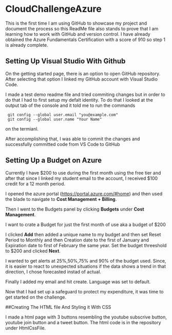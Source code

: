 # CloudChallengeAzure

This is the first time I am using GitHub to showcase my project and document the process so this ReadMe file also stands to prove that I am learning how to work with GitHub and version control. I have already obtained the Azure Fundamentals Certification with a score of 910 so step 1 is already complete.

## Setting Up Visual Studio With Github

On the getting started page, there is an option to open GitHub repository.
After selecting that option I linked my GitHub account with Visual Studio Code.

I made a test demo readme file and tried commiting changes but in order to do that I had to first setup my defalt identity. To do that I looked at the output tab of the console and it told me to run the commands 
```
 git config --global user.email "you@example.com"
 git config --global user.name "Your Name"
```
on the termianl.

After accomplishing that, I was able to commit the changes and successfully committed code from VS Code to GitHub

## Setting Up a Budget on Azure

Currently I have $200 to use during the first month using the free tier and after that since I linked my student email to the account, I received $100 credit for a 12 month period.

I opened the azure portal (https://portal.azure.com/#home) and then used the blade to navigate to **Cost Management + Billing**.

Then I went to the Budgets panel by clicking **Budgets** under **Cost Management**.

I want to crate a Budget for just the first month of use aka a budget of $200

I clicked **Add** then added a unique name to my budget and then set Reset Period to Monthly and then Creation date to the first of January and Expiration date to first of February the same year.
Set the budget threeshold to $200 and clicked **Next**.

I wanted to get alerts at 25%,50%,75% and 90% of the budget used. Since, it is easier to react to unexpected situations if the data shows a trend in that direction, I chose forecasted instad of actual.

Finally I added my email and hit create. Language was set to default.

Now that I had set up a safeguard to protect my expenditure, it was time to get started on the challenge.

##Creating The HTML file And Styling it With CSS

I made a html page with 3 buttons resembling the youtube subscrive button, youtube join button and a tweet button.
The html code is in the repository under HtmlCssFile.

##
